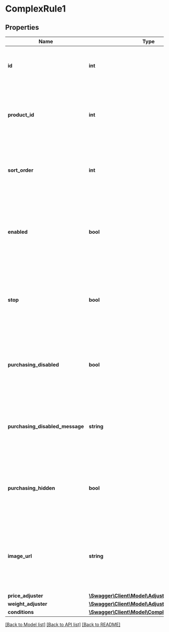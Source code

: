 # ComplexRule1

## Properties
Name | Type | Description | Notes
------------ | ------------- | ------------- | -------------
**id** | **int** | The unique numeric ID of the rule; increments sequentially. Read-Only | [optional] 
**product_id** | **int** | The unique numeric ID of the product with which the rule is associated; increments sequentially. | [optional] 
**sort_order** | **int** | The priority to give this rule when making adjustments to the product properties. | [optional] 
**enabled** | **bool** | Flag for determining whether the rule is to be used when adjusting a product&#39;s price, weight, image, or availabilty. | [optional] 
**stop** | **bool** | Flag for determining whether other rules should not be applied after this rule has been applied. | [optional] 
**purchasing_disabled** | **bool** | Flag for determining whether the rule should disable purchasing of a product when the conditions are applied. | [optional] 
**purchasing_disabled_message** | **string** | Message displayed on the storefront when a rule disables the purchasing of a product. | [optional] 
**purchasing_hidden** | **bool** | Flag for determining whether the rule should hide purchasing of a product when the conditions are applied. | [optional] 
**image_url** | **string** | The URL for an image displayed on the storefront when the conditions are applied. Limit of 8MB per file. | [optional] 
**price_adjuster** | [**\Swagger\Client\Model\Adjuster**](Adjuster.md) |  | [optional] 
**weight_adjuster** | [**\Swagger\Client\Model\Adjuster**](Adjuster.md) |  | [optional] 
**conditions** | [**\Swagger\Client\Model\ComplexRuleCondition[]**](ComplexRuleCondition.md) |  | [optional] 

[[Back to Model list]](../README.md#documentation-for-models) [[Back to API list]](../README.md#documentation-for-api-endpoints) [[Back to README]](../README.md)


